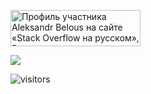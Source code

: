<a href="https://ru.stackoverflow.com/users/470996/aleksandr-belous"><img src="https://ru.stackoverflow.com/users/flair/470996.png" width="208" height="58" alt="Профиль участника Aleksandr Belous на сайте &#171;Stack Overflow на русском&#187;, Вопросы и ответы для программистов" title="Профиль участника Aleksandr Belous на сайте &#171;Stack Overflow на русском&#187;, Вопросы и ответы для программистов"></a>

[![](https://github-readme-stats.vercel.app/api?username=conarti&show_icons=true&theme=dark&hide_border=true&hide=issues,stars)](https://github.com/conarti)

![visitors](https://visitor-badge.glitch.me/badge?page_id=conarti.conarti)
